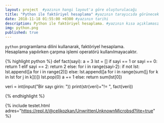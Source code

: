 ```yaml
---
layout: project  #yazının hangi layout'a göre oluşturulacağı
title: "Python ile faktöriyel hesaplama" #yazının tarayıcıda görünecek başlığı
date: 2018-11-18 01:55:00 +0300 #yazının tarihi
description: Python ile faktöriyel hesaplama. #yazının kısa açıklaması
img: python.png
published: true
---
```



`python` programlama dilini kullanarak, faktöriyel hesaplama. <br>
Hesaplama yapılırken çarpma işlemi operatörü kullanılmayacaktır.


{% highlight python %}
def fact(sayi):
    a = 3
    lst = []
    if sayi == 1 or sayi == 0:
        return 1
    elif sayi == 2:
        return 2
    else:
        for i in range(sayi-2):
            if not lst:
                lst.append([a for i in range(2)])
            else:
                lst.append([a for i in range(sum([j for k in lst for j in k]))])
                lst.pop(0)
            a += 1
        else:
            return sum(lst[0])
 
veri = int(input("Bir sayı girin: "))
print(str(veri)+"!= ", fact(veri))

{% endhighlight %}



{% include testet.html adres="https://repl.it/@celikozkan/UnwrittenUnknownMicrobsd?lite=true" %}

